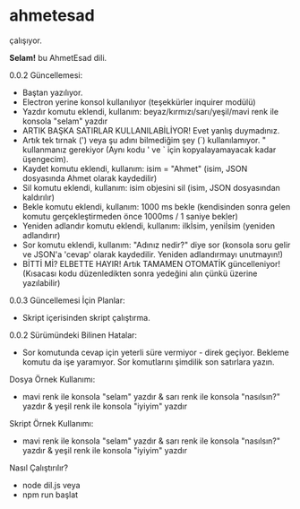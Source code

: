 # ahmetesad
çalışıyor.

**Selam!** bu AhmetEsad dili.

0.0.2 Güncellemesi:
- Baştan yazılıyor.
- Electron yerine konsol kullanılıyor (teşekkürler inquirer modülü)
- Yazdır komutu eklendi, kullanım: beyaz/kırmızı/sarı/yeşil/mavi renk ile konsola "selam" yazdır
- ARTIK BAŞKA SATIRLAR KULLANILABİLİYOR! Evet yanlış duymadınız.
- Artık tek tırnak (\') veya şu adını bilmediğim şey (\`) kullanılamıyor. " kullanmanız gerekiyor (Aynı kodu ' ve \` için kopyalayamayacak kadar üşengecim).
- Kaydet komutu eklendi, kullanım: isim = "Ahmet" (isim, JSON dosyasında Ahmet olarak kaydedilir)
- Sil komutu eklendi, kullanım: isim objesini sil (isim, JSON dosyasından kaldırılır)
- Bekle komutu eklendi, kullanım: 1000 ms bekle (kendisinden sonra gelen komutu gerçekleştirmeden önce 1000ms / 1 saniye bekler)
- Yeniden adlandır komutu eklendi, kullanım: ilkİsim, yeniİsim (yeniden adlandırır)
- Sor komutu eklendi, kullanım: "Adınız nedir?" diye sor (konsola soru gelir ve JSON'a 'cevap' olarak kaydedilir. Yeniden adlandırmayı unutmayın!)
- BİTTİ Mİ? ELBETTE HAYIR! Artık TAMAMEN OTOMATİK güncelleniyor! (Kısacası kodu düzenledikten sonra yedeğini alın çünkü üzerine yazılabilir)

0.0.3 Güncellemesi İçin Planlar:
- Skript içerisinden skript çalıştırma.

0.0.2 Sürümündeki Bilinen Hatalar:
- Sor komutunda cevap için yeterli süre vermiyor - direk geçiyor. Bekleme komutu da işe yaramıyor. Sor komutlarını şimdilik son satırlara yazın.

Dosya Örnek Kullanımı:
* mavi renk ile konsola "selam" yazdır
 & sarı renk ile konsola "nasılsın?" yazdır
 & yeşil renk ile konsola "iyiyim" yazdır

Skript Örnek Kullanımı:
* mavi renk ile konsola "selam" yazdır & sarı renk ile konsola "nasılsın?" yazdır & yeşil renk ile konsola "iyiyim" yazdır

Nasıl Çalıştırılır?
- node dil.js
veya
- npm run başlat
